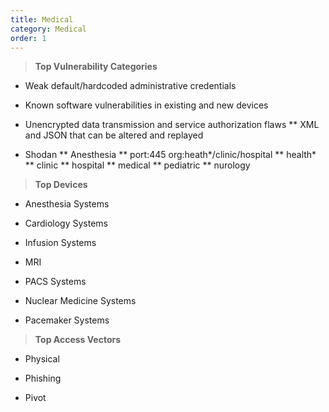 ```yaml
---
title: Medical
category: Medical
order: 1
---
```


> **Top Vulnerability Categories** 

* Weak default/hardcoded administrative credentials

* Known software vulnerabilities in existing and new devices

* Unencrypted data transmission and service authorization flaws
** XML and JSON that can be altered and replayed

* Shodan
** Anesthesia
** port:445 org:heath*/clinic/hospital
** health*
** clinic
** hospital
** medical
** pediatric
** nurology

> **Top Devices** 

* Anesthesia Systems

* Cardiology Systems

* Infusion Systems

* MRI

* PACS Systems

* Nuclear Medicine Systems

* Pacemaker Systems

> **Top Access Vectors** 

* Physical

* Phishing

* Pivot



